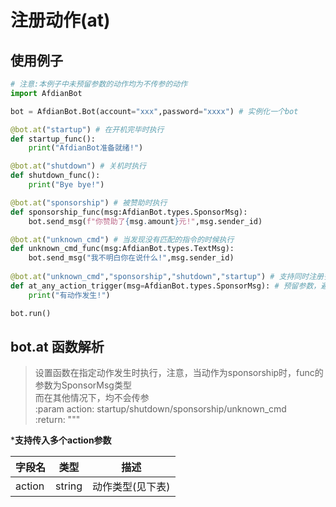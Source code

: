 # 注册动作(at)
## 使用例子
```python
# 注意:本例子中未预留参数的动作均为不传参的动作
import AfdianBot

bot = AfdianBot.Bot(account="xxx",password="xxxx") # 实例化一个bot

@bot.at("startup") # 在开机完毕时执行
def startup_func():
    print("AfdianBot准备就绪!")

@bot.at("shutdown") # 关机时执行
def shutdown_func():
    print("Bye bye!")

@bot.at("sponsorship") # 被赞助时执行
def sponsorship_func(msg:AfdianBot.types.SponsorMsg):
    bot.send_msg(f"你赞助了{msg.amount}元!",msg.sender_id)

@bot.at("unknown_cmd") # 当发现没有匹配的指令的时候执行
def unknown_cmd_func(msg:AfdianBot.types.TextMsg):
    bot.send_msg("我不明白你在说什么!",msg.sender_id)
    
@bot.at("unknown_cmd","sponsorship","shutdown","startup") # 支持同时注册多个action
def at_any_action_trigger(msg=AfdianBot.types.SponsorMsg): # 预留参数，避免sponsorship动作发生时传参报错
    print("有动作发生!")

bot.run()
```

## bot.at 函数解析

> 设置函数在指定动作发生时执行，注意，当动作为sponsorship时，func的参数为SponsorMsg类型  
而在其他情况下，均不会传参  
:param action: startup/shutdown/sponsorship/unknown_cmd  
:return:
"""

***支持传入多个action参数**  

| 字段名    | 类型     | 描述        |
|--------| ------ |-----------|
| action | string | 动作类型(见下表) |